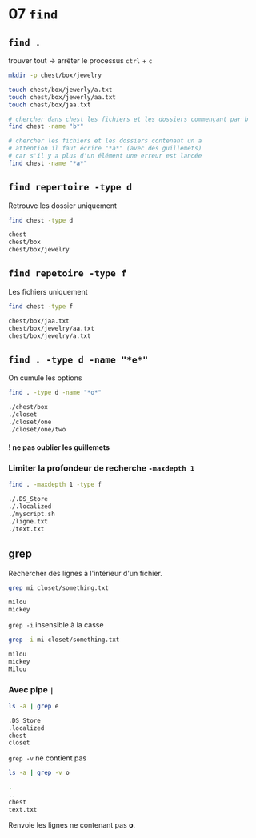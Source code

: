 # 07 `find`

## `find .`

trouver tout -> arrêter le processus `ctrl` + `c`

```bash
mkdir -p chest/box/jewelry

touch chest/box/jewerly/a.txt
touch chest/box/jewerly/aa.txt
touch chest/box/jaa.txt

# chercher dans chest les fichiers et les dossiers commençant par b
find chest -name "b*"

# chercher les fichiers et les dossiers contenant un a
# attention il faut écrire "*a*" (avec des guillemets)  
# car s'il y a plus d'un élément une erreur est lancée
find chest -name "*a*"
```

## `find repertoire -type d`

Retrouve les dossier uniquement

```bash
find chest -type d

chest
chest/box
chest/box/jewelry
```

## `find repetoire -type f`

Les fichiers uniquement

```bash
find chest -type f

chest/box/jaa.txt
chest/box/jewelry/aa.txt
chest/box/jewelry/a.txt
```

## `find . -type d -name "*e*"`

On cumule les options

```bash
find . -type d -name "*o*"

./chest/box
./closet
./closet/one
./closet/one/two
```

#### ! ne pas oublier les guillemets

### Limiter la profondeur de recherche `-maxdepth 1`

```bash
find . -maxdepth 1 -type f

./.DS_Store
./.localized
./myscript.sh
./ligne.txt
./text.txt
```



## grep

Rechercher des lignes à l'intérieur d'un fichier.

```bash
grep mi closet/something.txt

milou
mickey
```

`grep -i`  insensible à la casse

```bash
grep -i mi closet/something.txt

milou
mickey
Milou
```

### Avec pipe `|`

```bash
ls -a | grep e

.DS_Store
.localized
chest
closet
```

`grep -v`  ne contient pas

```bash
ls -a | grep -v o

.
..
chest
text.txt
```

Renvoie les lignes ne contenant pas **o**.